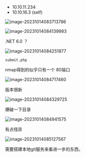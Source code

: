 * 10.10.11.234
* 10.10.16.3 (self)

![image-20231014083713786](D:\htb日记\images\Visual\image-20231014083713786.png)



![image-20231014084139983](D:\htb日记\images\Visual\image-20231014084139983.png)

.NET 6.0 ？ 



![image-20231014084251877](D:\htb日记\images\Visual\image-20231014084251877.png)

`submit.php`



nmap得到的似乎只有一个 80端口

![image-20231014084717460](D:\htb日记\images\Visual\image-20231014084717460.png)



版本很新

![image-20231014084329725](D:\htb日记\images\Visual\image-20231014084329725.png)

爆破一下目录

![image-20231014084941575](D:\htb日记\images\Visual\image-20231014084941575.png)

有点怪异



![image-20231014085127567](D:\htb日记\images\Visual\image-20231014085127567.png)

需要搭建本地git服务来看进一步的东西，